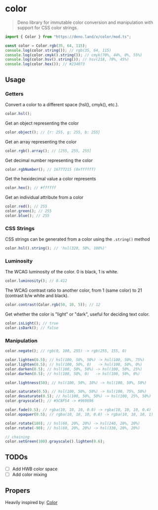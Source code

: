 # color

> Deno library for immutable color conversion and manipulation with support for
> CSS color strings.

```typescript
import { Color } from "https://deno.land/x/color/mod.ts";

const color = Color.rgb(35, 64, 115);
console.log(color.string()); // rgb(35, 64, 115)
console.log(color.cmyk().string()); // cmyk(70%, 44%, 0%, 55%)
console.log(color.hsv().string()); // hsv(218, 70%, 45%)
console.log(color.hex()); // #234073
```

## Usage

### Getters

Convert a color to a different space (hsl(), cmyk(), etc.).

```typescript
color.hsl();
```

Get an object representing the color

```typescript
color.object(); // {r: 255, g: 255, b: 255}
```

Get an array representing the color

```typescript
color.rgb().array(); // [255, 255, 255]
```

Get decimal number representing the color

```typescript
color.rgbNumber(); // 16777215 (0xffffff)
```

Get the hexidecimal value a color represents

```typescript
color.hex(); // #ffffff
```

Get an individual attribute from a color

```typescript
color.red(); // 255
color.green(); // 255
color.blue(); // 255
```

### CSS Strings

CSS strings can be generated from a color using the `.string()` method

```typescript
color.hsl().string(); // 'hsl(320, 50%, 100%)'
```

### Luminosity

The WCAG luminosity of the color. 0 is black, 1 is white.

```typescript
color.luminosity(); // 0.412
```

The WCAG contrast ratio to another color, from 1 (same color) to 21 (contrast
b/w white and black).

```typescript
color.contrast(Color.rgb(50, 10, 5)); // 12
```

Get whether the color is "light" or "dark", useful for deciding text color.

```typescript
color.isLight(); // true
color.isDark(); // false
```

### Manipulation

```typescript
color.negate(); // rgb(0, 100, 255) -> rgb(255, 155, 0)

color.lighten(0.5); // hsl(100, 50%, 50%) -> hsl(100, 50%, 75%)
color.lighten(0.5); // hsl(100, 50%, 0)   -> hsl(100, 50%, 0%)
color.darken(0.5); // hsl(100, 50%, 50%) -> hsl(100, 50%, 25%)
color.darken(0.5); // hsl(100, 50%, 0)   -> hsl(100, 50%, 0%)

color.lightness(50); // hsl(100, 50%, 10%) -> hsl(100, 50%, 50%)

color.saturate(0.5); // hsl(100, 50%, 50%) -> hsl(100, 75%, 50%)
color.desaturate(0.5); // hsl(100, 50%, 50%) -> hsl(100, 25%, 50%)
color.grayscale(); // #5CBF54 -> #969696

color.fade(0.5); // rgba(10, 10, 10, 0.8) -> rgba(10, 10, 10, 0.4)
color.opaquer(0.5); // rgba(10, 10, 10, 0.8) -> rgba(10, 10, 10, 1)

color.rotate(180); // hsl(60, 20%, 20%) -> hsl(240, 20%, 20%)
color.rotate(-90); // hsl(60, 20%, 20%) -> hsl(330, 20%, 20%)

// chaining
color.setGreen(100).grayscale().lighten(0.6);
```

## TODOs

- [ ] Add HWB color space
- [ ] Add color mixing

## Propers

Heavily inspired by: [Color](https://github.com/Qix-/color)
